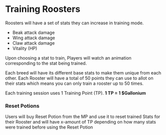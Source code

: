 # Training Roosters

Roosters will have a set of stats they can increase in training mode.

- Beak attack damage
- Wing attack damage
- Claw attack damage
- Vitality (HP)

Upon choosing a stat to train, Players will watch an animation corresponding to the stat being trained.

Each breed will have its different base stats to make them unique from each other. Each Rooster will have a total of 50 points they can use to allot on their stats which means you can only train a rooster up to 50 times.

Each training session uses 1 Training Point (TP). **1 TP = 1 $Gallonium**

### **Reset Potions**

Users will buy Reset Potion from the MP and use it to reset trained Stats for their Rooster and will have x-amount of TP depending on how many stats were trained before using the Reset Potion
